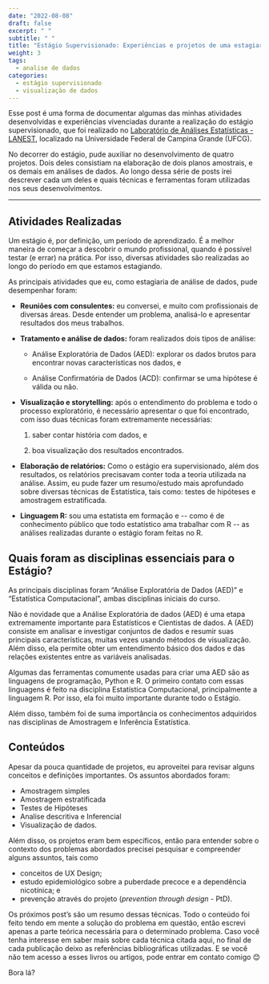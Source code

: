 ```yaml
---
date: "2022-08-08"
draft: false
excerpt: " "
subtitle: " "
title: "Estágio Supervisionado: Experiências e projetos de uma estagiaria em Análise de dados"
weight: 3
tags:
  - analise de dados
categories:
  - estágio supervisionado
  - visualização de dados
---
```


Esse post é uma forma de documentar algumas das minhas atividades desenvolvidas e experiências vivenciadas durante a realização do estágio supervisionado, que foi realizado no [Laboratório de Análises Estatísticas - LANEST](https://sites.google.com/site/uaestufcg1/lanest), localizado na Universidade Federal de Campina Grande (UFCG).

No decorrer do estágio, pude auxiliar no desenvolvimento de quatro projetos. Dois deles consistiam na elaboração de dois planos amostrais, e os demais em análises de dados. Ao longo dessa série de posts irei descrever cada um deles e quais técnicas e ferramentas foram utilizadas nos seus desenvolvimentos.

------

## Atividades Realizadas

Um estágio é, por definição, um período de aprendizado. É a melhor maneira de começar a descobrir o mundo profissional, quando é possível testar (e errar) na prática. Por isso, diversas atividades são realizadas ao longo do período em que estamos estagiando. 

As principais atividades que eu, como estagiaria de análise de dados, pude desempenhar foram:


- **Reuniões com consulentes:** eu conversei, e muito com profissionais de diversas áreas. Desde entender um problema, analisá-lo e apresentar resultados dos meus trabalhos.

- **Tratamento e análise de dados:** foram realizados dois tipos de análise: 
  
  - Análise Exploratória de Dados (AED): explorar os dados brutos para encontrar novas características nos dados, e 
  
  - Análise Confirmatória de Dados (ACD): confirmar se uma hipótese é válida ou não.

- **Visualização e storytelling:** após o entendimento do problema e todo o processo exploratório, é necessário apresentar o que foi encontrado, com isso duas técnicas foram extremamente necessárias:

  1. saber contar história com dados, e
  
  2. boa visualização dos resultados encontrados.

- **Elaboração de relatórios:** Como o estágio era supervisionado, além dos resultados, os relatórios precisavam conter toda a teoria utilizada na análise. Assim, eu pude fazer um resumo/estudo mais aprofundado sobre diversas técnicas de Estatística, tais como: testes de hipóteses e amostragem estratificada.

- **Linguagem R:** sou uma estatista em formação e -- como é de conhecimento público que todo estatístico ama trabalhar com R -- as análises realizadas durante o estágio foram feitas no R. 


## Quais foram as disciplinas essenciais para o Estágio?

As principais disciplinas foram “Análise Exploratória de Dados (AED)” e “Estatística Computacional”, ambas disciplinas iniciais do curso.

Não é novidade que a Análise Exploratória de dados (AED) é uma etapa extremamente importante para Estatísticos e Cientistas de dados. A  (AED) consiste em analisar e investigar conjuntos de dados e resumir suas principais características, muitas vezes usando métodos de visualização. Além disso, ela permite obter um entendimento básico dos dados e das relações existentes entre as variáveis analisadas. 

Algumas das ferramentas comumente usadas para criar uma AED são as linguagens de programação, Python e R. O primeiro contato com essas linguagens é feito na disciplina Estatística Computacional, principalmente a linguagem R. Por isso, ela foi muito importante durante todo o Estágio.

Além disso, também foi de suma importância os conhecimentos adquiridos nas disciplinas de Amostragem e Inferência Estatística.

## Conteúdos 

Apesar da pouca quantidade de projetos, eu aproveitei para revisar alguns conceitos e definições importantes. Os assuntos abordados foram:

- Amostragem simples
- Amostragem estratificada
- Testes de Hipóteses
- Analise descritiva e Inferencial
- Visualização de dados.

Além disso, os projetos eram bem específicos, então para entender sobre o contexto dos problemas abordados precisei pesquisar e compreender alguns assuntos, tais como

- conceitos de UX Design;
- estudo epidemiológico sobre a puberdade precoce e a dependência nicotínica; e
- prevenção através do projeto (*prevention through design* - PtD).

Os próximos post’s são um resumo dessas técnicas. Todo o conteúdo foi feito tendo em mente a solução do problema em questão, então escrevi apenas a parte teórica necessária para o determinado problema. Caso você tenha interesse em saber mais sobre cada técnica citada aqui, no final de cada publicação deixo as referências bibliográficas utilizadas. E se você não tem acesso a esses livros ou artigos, pode entrar em contato comigo 😊

Bora lá?
